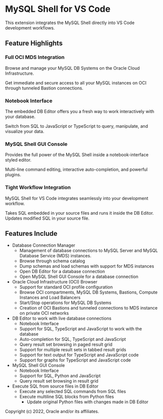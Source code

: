 # MySQL Shell for VS Code

This extension integrates the MySQL Shell directly into VS Code development workflows.

## Feature Highlights

### Full OCI MDS Integration

Browse and manage your MySQL DB Systems on the Oracle Cloud Infrastructure.

Get immediate and secure access to all your MySQL instances on OCI through tunneled Bastion connections.

### Notebook Interface

The embedded DB Editor offers you a fresh way to work interactively with your database.

Switch from SQL to JavaScript or TypeScript to query, manipulate, and visualize your data.

###  MySQL Shell GUI Console

Provides the full power of the MySQL Shell inside a notebook-interface styled editor.

Multi-line command editing, interactive auto-completion, and powerful plugins.

### Tight Workflow Integration

MySQL Shell for VS Code integrates seamlessly into your development workflow.

Takes SQL embedded in your source files and runs it inside the DB Editor. Updates modified SQL in your source file.

## Features Include

- Database Connection Manager
  - Management of database connections to MySQL Server and MySQL Database Service (MDS) instances.
  - Browse through schema catalog
  - Dump schemas and load schemas with support for MDS instances
  - Open DB Editor for a database connection
  - Open MySQL Shell GUI Console for a database connection
- Oracle Cloud Infrastructure (OCI) Browser
  - Support for standard OCI profile configuration
  - Browse OCI compartments, MySQL DB Systems, Bastions, Compute Instances and Load Balancers
  - Start/Stop operations for MySQL DB Systems
  - Creation of OCI Bastions and tunneled connections to MDS instance on private OCI networks
- DB Editor to work with live database connections
  - Notebook Interface
  - Support for SQL, TypeScript and JavaScript to work with the database
  - Auto-completion for SQL, TypeScript and JavaScript
  - Query result set browsing in paged result grid
  - Support for multiple result sets in tabbed result grids
  - Support for text output for TypeScript and JavaScript code
  - Support for graphs for TypeScript and JavaScript code 
- MySQL Shell GUI Console
  - Notebook Interface
  - Support for SQL, Python and JavaScript
  - Query result set browsing in result grid
- Execute SQL from source files in DB Editor
  - Execute any selected SQL commands from SQL files
  - Execute multiline SQL blocks from Python files
    - Update original Python files with changes made in DB Editor

Copyright (c) 2022, Oracle and/or its affiliates.
